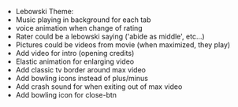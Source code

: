 - Lebowski Theme:
 - Music playing in background for each tab
 - voice animation when change of rating
 - Rater could be a lebowski saying ('abide as middle', etc...)
 - Pictures could be videos from movie (when maximized, they play)
 - Add video for intro (opening credits)
 - Elastic animation for enlarging video
 - Add classic tv border around max video
 - Add bowling icons instead of plus/minus
 - Add crash sound for when exiting out of max video
 - Add bowling icon for close-btn
